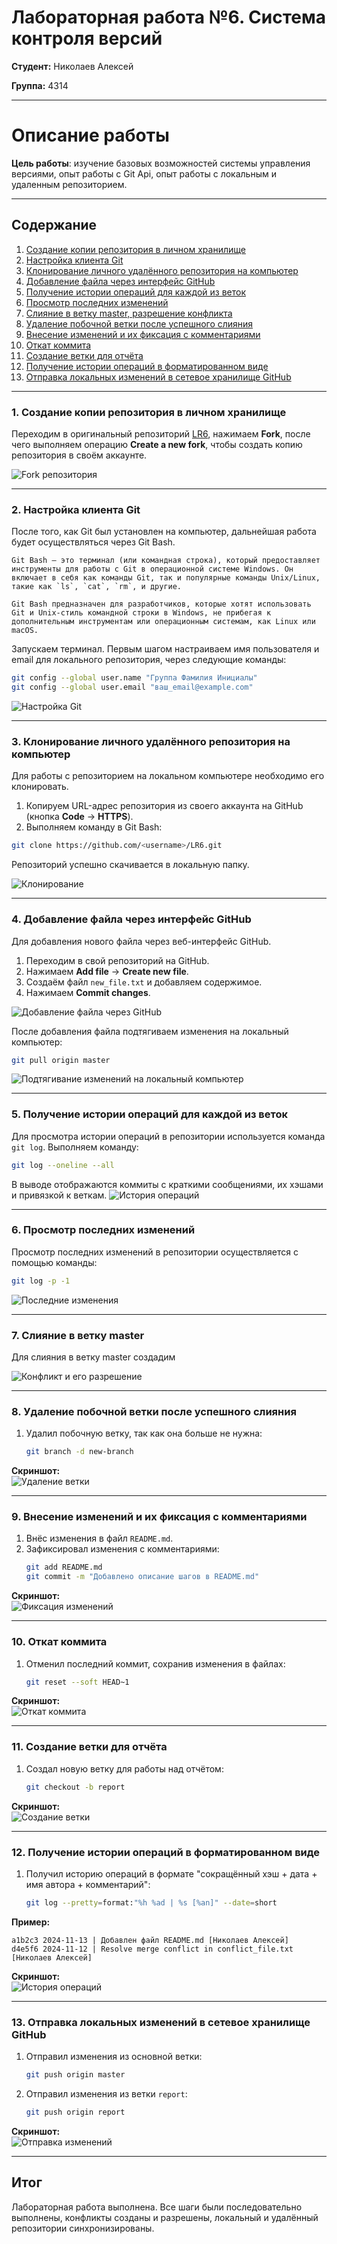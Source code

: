 # Лабораторная работа №6. Система контроля версий  

**Студент:** Николаев Алексей

**Группа:** 4314  

---
# Описание работы
**Цель работы**: изучение базовых возможностей системы
управления версиями, опыт работы с Git Api, опыт работы с локальным и
удаленным репозиторием. 

---

## Содержание
1. [Создание копии репозитория в личном хранилище](#1-создание-копии-репозитория-в-личном-хранилище)
2. [Настройка клиента Git](#2-настройка-клиента-git)
3. [Клонирование личного удалённого репозитория на компьютер](#3-клонирование-личного-удалённого-репозитория-на-компьютер)
4. [Добавление файла через интерфейс GitHub](#4-добавление-файла-через-интерфейс-github)
5. [Получение истории операций для каждой из веток](#5-получение-истории-операций-для-каждой-из-веток)
6. [Просмотр последних изменений](#6-просмотр-последних-изменений)
7. [Слияние в ветку master, разрешение конфликта](#7-слияние-в-ветку-master-разрешение-конфликта)
8. [Удаление побочной ветки после успешного слияния](#8-удаление-побочной-ветки-после-успешного-слияния)
9. [Внесение изменений и их фиксация с комментариями](#9-внесение-изменений-и-их-фиксация-с-комментариями)
10. [Откат коммита](#10-откат-коммита)
11. [Создание ветки для отчёта](#11-создание-ветки-для-отчёта)
12. [Получение истории операций в форматированном виде](#12-получение-истории-операций-в-форматированном-виде)
13. [Отправка локальных изменений в сетевое хранилище GitHub](#13-отправка-локальных-изменений-в-сетевое-хранилище-github)

---

### 1. Создание копии репозитория в личном хранилище

Переходим в оригинальный репозиторий [LR6](https://github.com/Kurtyanik/LR6), нажимаем **Fork**, после чего выполняем операцию **Create a new fork**, чтобы создать копию репозитория в своём аккаунте.

![Fork репозитория](screenshots/fork.png)

---

### 2. Настройка клиента Git

После того, как Git был установлен на компьютер, дальнейшая работа будет осуществляться через Git Bash.

	Git Bash — это терминал (или командная строка), который предоставляет инструменты для работы с Git в операционной системе Windows. Он включает в себя как команды Git, так и популярные команды Unix/Linux, такие как `ls`, `cat`, `rm`, и другие.

	Git Bash предназначен для разработчиков, которые хотят использовать Git и Unix-стиль командной строки в Windows, не прибегая к дополнительным инструментам или операционным системам, как Linux или macOS.

Запускаем терминал. Первым шагом настраиваем имя пользователя и email для локального репозитория, через следующие команды:
   ```bash
   git config --global user.name "Группа Фамилия Инициалы"
   git config --global user.email "ваш_email@example.com"
   ```

![Настройка Git](screenshots/client_init.png)

---

### 3. Клонирование личного удалённого репозитория на компьютер

Для работы с репозиторием на локальном компьютере необходимо его клонировать.

1. Копируем URL-адрес репозитория из своего аккаунта на GitHub (кнопка **Code** -> **HTTPS**).
2. Выполняем команду в Git Bash:
```bash
git clone https://github.com/<username>/LR6.git
```
Репозиторий успешно скачивается в локальную папку.

![Клонирование](screenshots/gitclone.png)

---

### 4. Добавление файла через интерфейс GitHub

Для добавления нового файла через веб-интерфейс GitHub.

1. Переходим в свой репозиторий на GitHub.
2. Нажимаем **Add file** -> **Create new file**.
3. Создаём файл `new_file.txt` и добавляем содержимое.
4. Нажимаем **Commit changes**.

![Добавление файла через GitHub](screenshots/file_adding.png) 

После добавления файла подтягиваем изменения на локальный компьютер:

   ```bash
   git pull origin master
   ```

![Подтягивание изменений на локальный компьютер](screenshots/git_pull.png) 

---

### 5. Получение истории операций для каждой из веток

Для просмотра истории операций в репозитории используется команда `git log`.
Выполняем команду:

```bash 
git log --oneline --all
```

В выводе отображаются коммиты с краткими сообщениями, их хэшами и привязкой к веткам.
![История операций](screenshots/git_log.png)

---

### 6. Просмотр последних изменений

Просмотр последних изменений в репозитории осуществляется с помощью команды:

```bash
git log -p -1
```

![Последние изменения](screenshots/git_log-1.png)

---

### 7. Слияние в ветку master

Для слияния в ветку master создадим

![Конфликт и его разрешение](screenshots/step7_merge_conflict.png)

---

### 8. Удаление побочной ветки после успешного слияния

1. Удалил побочную ветку, так как она больше не нужна:
   ```bash
   git branch -d new-branch
   ```

**Скриншот:**  
![Удаление ветки](screenshots/step8_delete_branch.png)

---

### 9. Внесение изменений и их фиксация с комментариями

1. Внёс изменения в файл `README.md`.
2. Зафиксировал изменения с комментариями:
   ```bash
   git add README.md
   git commit -m "Добавлено описание шагов в README.md"
   ```

**Скриншот:**  
![Фиксация изменений](screenshots/step9_commits.png)

---

### 10. Откат коммита

1. Отменил последний коммит, сохранив изменения в файлах:
   ```bash
   git reset --soft HEAD~1
   ```

**Скриншот:**  
![Откат коммита](screenshots/step10_reset_commit.png)

---

### 11. Создание ветки для отчёта

1. Создал новую ветку для работы над отчётом:
   ```bash
   git checkout -b report
   ```

**Скриншот:**  
![Создание ветки](screenshots/step11_new_branch.png)

---

### 12. Получение истории операций в форматированном виде

1. Получил историю операций в формате "сокращённый хэш + дата + имя автора + комментарий":
   ```bash
   git log --pretty=format:"%h %ad | %s [%an]" --date=short
   ```

**Пример:**
```plaintext
a1b2c3 2024-11-13 | Добавлен файл README.md [Николаев Алексей]
d4e5f6 2024-11-12 | Resolve merge conflict in conflict_file.txt [Николаев Алексей]
```

**Скриншот:**  
![История операций](screenshots/step12_git_log_pretty.png)

---

### 13. Отправка локальных изменений в сетевое хранилище GitHub

1. Отправил изменения из основной ветки:
   ```bash
   git push origin master
   ```
2. Отправил изменения из ветки `report`:
   ```bash
   git push origin report
   ```

**Скриншот:**  
![Отправка изменений](screenshots/step13_push.png)

---

## Итог
Лабораторная работа выполнена. Все шаги были последовательно выполнены, конфликты созданы и разрешены, локальный и удалённый репозитории синхронизированы. 